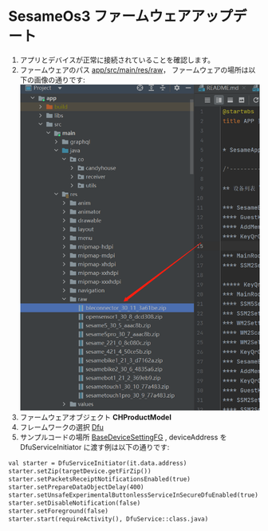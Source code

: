 
SesameOs3 ファームウェアアップデート
=======================
1. アプリとデバイスが正常に接続されていることを確認します。
2. ファームウェアのパス [app/src/main/res/raw](../../app/src/main/res/raw)，
   ファームウェアの場所は以下の画像の通りです:
   ![サンプル画像](firmware.png)
3. ファームウェアオブジェクト **CHProductModel**
4. フレームワークの選択 [Dfu](https://github.com/NordicSemiconductor/Android-DFU-Library)
5. サンプルコードの場所 [BaseDeviceSettingFG](../../app/src/main/java/co/candyhouse/app/base)
   , deviceAddress を DfuServiceInitiator に渡す例は以下の通りです:
```
val starter = DfuServiceInitiator(it.data.address)
starter.setZip(targetDevice.getFirZip())
starter.setPacketsReceiptNotificationsEnabled(true)
starter.setPrepareDataObjectDelay(400)
starter.setUnsafeExperimentalButtonlessServiceInSecureDfuEnabled(true)
starter.setDisableNotification(false)
starter.setForeground(false)
starter.start(requireActivity(), DfuService::class.java)
```

